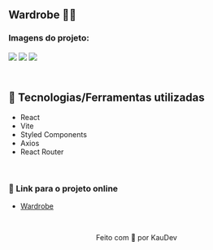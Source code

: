 ## Wardrobe 👕👗

### Imagens do projeto:
<img src="https://user-images.githubusercontent.com/100402549/185017599-12935a57-219f-4183-9ce1-5117586b14e1.png" align="center" />
<img src="https://user-images.githubusercontent.com/100402549/185017610-04aaceb9-66fc-4411-aa57-195b601cb365.png" align="center" />
<img src="https://user-images.githubusercontent.com/100402549/185017616-13553663-1210-4ed7-8c58-6bcbc9c2a4d4.png" align="center" />

&nbsp;

## 💜 Tecnologias/Ferramentas utilizadas

* React
* Vite
* Styled Components
* Axios
* React Router

&nbsp;

### 💜 Link para o projeto online
* [Wardrobe](https://wardrobe-kauanidev.vercel.app/)

&nbsp;

<p align="center">Feito com 💜 por KauDev</p>

